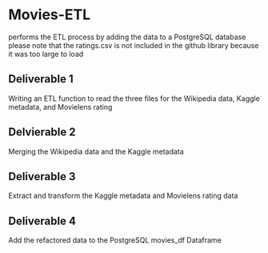 # Movies-ETL
performs the ETL process by adding the data to a PostgreSQL database
please note that the ratings.csv is not included in the github library because it was too large to load

## Deliverable 1
Writing an ETL function to read the three files for the Wikipedia data, Kaggle metadata, and Movielens rating

## Delvierable 2
Merging the Wikipedia data and the Kaggle metadata 

## Deliverable 3
Extract and transform the Kaggle metadata and Movielens rating data

## Deliverable 4
Add the refactored data to the PostgreSQL movies_df Dataframe
